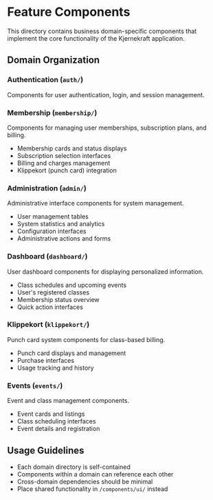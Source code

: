 # Feature Components

This directory contains business domain-specific components that implement the core functionality of the Kjernekraft application.

## Domain Organization

### Authentication (`auth/`)
Components for user authentication, login, and session management.

### Membership (`membership/`)
Components for managing user memberships, subscription plans, and billing.
- Membership cards and status displays
- Subscription selection interfaces
- Billing and charges management
- Klippekort (punch card) integration

### Administration (`admin/`)
Administrative interface components for system management.
- User management tables
- System statistics and analytics
- Configuration interfaces
- Administrative actions and forms

### Dashboard (`dashboard/`)
User dashboard components for displaying personalized information.
- Class schedules and upcoming events
- User's registered classes
- Membership status overview
- Quick action interfaces

### Klippekort (`klippekort/`)
Punch card system components for class-based billing.
- Punch card displays and management
- Purchase interfaces
- Usage tracking and history

### Events (`events/`)
Event and class management components.
- Event cards and listings
- Class scheduling interfaces
- Event details and registration

## Usage Guidelines

- Each domain directory is self-contained
- Components within a domain can reference each other
- Cross-domain dependencies should be minimal
- Place shared functionality in `/components/ui/` instead